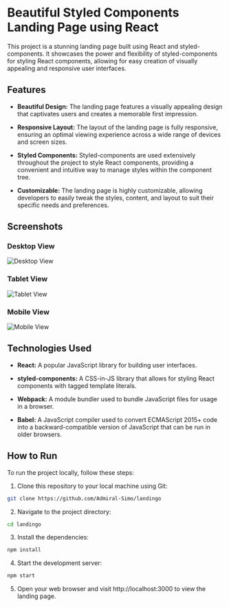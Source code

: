 # Beautiful Styled Components Landing Page using React

This project is a stunning landing page built using React and styled-components. It showcases the power and flexibility of styled-components for styling React components, allowing for easy creation of visually appealing and responsive user interfaces.

## Features

- **Beautiful Design:** The landing page features a visually appealing design that captivates users and creates a memorable first impression.

- **Responsive Layout:** The layout of the landing page is fully responsive, ensuring an optimal viewing experience across a wide range of devices and screen sizes.

- **Styled Components:** Styled-components are used extensively throughout the project to style React components, providing a convenient and intuitive way to manage styles within the component tree.

- **Customizable:** The landing page is highly customizable, allowing developers to easily tweak the styles, content, and layout to suit their specific needs and preferences.

## Screenshots

### Desktop View

![Desktop View](https://i.postimg.cc/d1yB4vbz/Screenshot-2024-03-13-at-12-57-02.png)

### Tablet View

![Tablet View](https://i.postimg.cc/9M5TX9kn/Screenshot-2024-03-13-at-12-57-50.png)

### Mobile View

![Mobile View](https://i.postimg.cc/DyyGznCn/Screenshot-2024-03-13-at-12-58-21.png)

## Technologies Used

- **React:** A popular JavaScript library for building user interfaces.

- **styled-components:** A CSS-in-JS library that allows for styling React components with tagged template literals.

- **Webpack:** A module bundler used to bundle JavaScript files for usage in a browser.

- **Babel:** A JavaScript compiler used to convert ECMAScript 2015+ code into a backward-compatible version of JavaScript that can be run in older browsers.

## How to Run

To run the project locally, follow these steps:

1. Clone this repository to your local machine using Git:

```sh
git clone https://github.com/Admiral-Simo/landingo
```

2. Navigate to the project directory:

```sh
cd landingo
```

3. Install the dependencies:

```sh
npm install
```

4. Start the development server:

```sh
npm start
```

5. Open your web browser and visit http://localhost:3000 to view the landing page.
